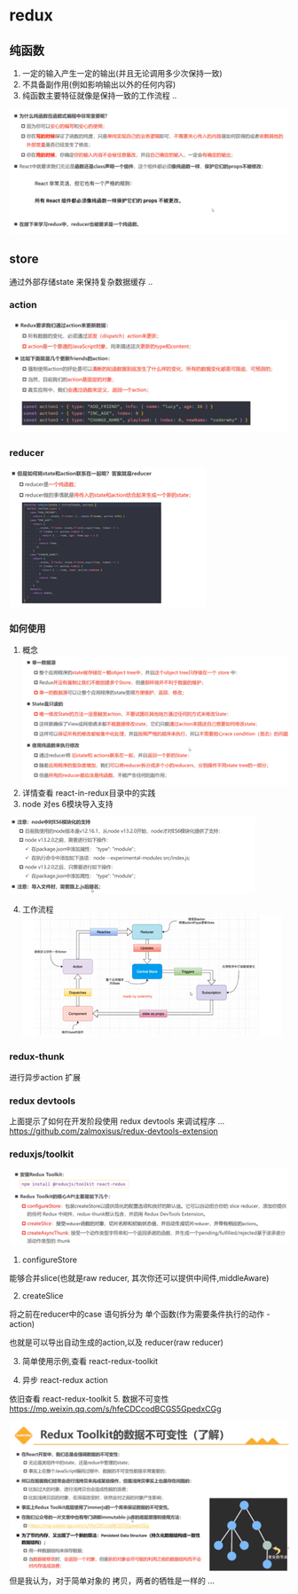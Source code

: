 # redux

## 纯函数

1. 一定的输入产生一定的输出(并且无论调用多少次保持一致)
2. 不具备副作用(例如影响输出以外的任何内容)
3. 纯函数主要特征就像是保持一致的工作流程 ..

![img.png](img.png)

## store

通过外部存储state 来保持复杂数据缓存 ..
###  action
![img_1.png](img_1.png)

### reducer
![img_2.png](img_2.png)

### 如何使用

1. 概念
![img_3.png](img_3.png)
2. 详情查看 react-in-redux目录中的实践
3. node 对es 6模块导入支持

![img_4.png](img_4.png)

4. 工作流程
 ![img_5.png](img_5.png) 

### redux-thunk

 进行异步action 扩展

### redux devtools

上面提示了如何在开发阶段使用 redux devtools 来调试程序 ...
https://github.com/zalmoxisus/redux-devtools-extension

### reduxjs/toolkit

![img_6.png](img_6.png)

1. configureStore

 能够合并slice(也就是raw reducer, 其次你还可以提供中间件,middleAware)
 
2. createSlice

 将之前在reducer中的case 语句拆分为 单个函数(作为需要条件执行的动作 - action)
 
 也就是可以导出自动生成的action,以及 reducer(raw reducer)

3. 简单使用示例,查看 react-redux-toolkit

4. 异步 react-redux action

依旧查看 react-redux-toolkit
5. 数据不可变性
https://mp.weixin.qq.com/s/hfeCDCcodBCGS5GpedxCGg
 
![img_7.png](img_7.png)
但是我认为，对于简单对象的  拷贝，两者的牺牲是一样的 ... 